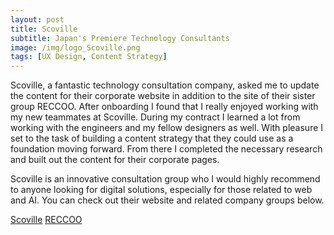 ```yaml
---
layout: post
title: Scoville
subtitle: Japan's Premiere Technology Consultants
image: /img/logo_Scoville.png
tags: [UX Design, Content Strategy]
---
```

Scoville, a fantastic technology consultation company, asked me to update the content for their corporate website in addition to the site of their sister group RECCOO.
After onboarding I found that I really enjoyed working with my new teammates at Scoville. During my contract I learned a lot from working with the engineers and my
fellow designers as well. With pleasure I set to the task of building a content strategy that they could use as a foundation moving forward. 
From there I completed the necessary research and built out the content for their corporate pages.

Scoville is an innovative consultation group who I would highly recommend to anyone looking for digital solutions, especially for those related to web and AI.
You can check out their website and related company groups below.

[Scoville](https://scoville.jp/)
[RECCOO](https://reccoo.com/)
